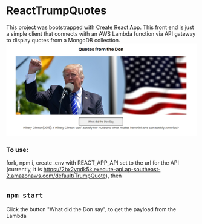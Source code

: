 # ReactTrumpQuotes

This project was bootstrapped with [Create React App](https://github.com/facebook/create-react-app).
This front end is just a simple client that connects with an AWS Lambda function via API gateway to display quotes from a MongoDB collection.
![Trump](/images/Trump.png?raw=true "Trump Page") 

### To use: 
fork, npm i, create .env with REACT_APP_API set to the url for the API (currently, it is https://2bx2yqdk5k.execute-api.ap-southeast-2.amazonaws.com/default/TrumpQuote), then 
## `npm start`
Click the button "What did the Don say", to get the payload from the Lambda

